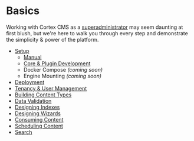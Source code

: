 # Basics

Working with Cortex CMS as a [superadministrator](../glossary.md#superadministrator) may seem daunting at first blush, but we're here to walk you through every step and demonstrate the simplicity & power of the platform.

* [Setup](https://github.com/cortex-cms/cortex-cms/tree/ec0acc5e822e7cd071403cac968f82e8f6df4a96/basics/setup.md)
  * [Manual](setup/manual-setup.md)
  * [Core & Plugin Development](setup/core-and-plugin-development.md)
  * Docker Compose _\(coming soon\)_
  * Engine Mounting _\(coming soon\)_
* [Deployment](deployment.md)
* [Tenancy & User Management](tenancy-and-user-management.md)
* [Building Content Types](building-content-types.md)
* [Data Validation](data-validation.md)
* [Designing Indexes](designing-indexes.md)
* [Designing Wizards](designing-wizards.md)
* [Consuming Content](consuming-content.md)
* [Scheduling Content](scheduling-content.md)
* [Search](https://github.com/cortex-cms/cortex-cms/tree/ec0acc5e822e7cd071403cac968f82e8f6df4a96/basics/search.md)

